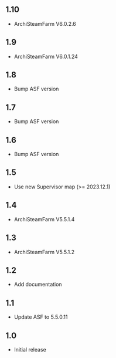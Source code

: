## 1.10
- ArchiSteamFarm V6.0.2.6
## 1.9
- ArchiSteamFarm V6.0.1.24
## 1.8
- Bump ASF version
## 1.7
- Bump ASF version
## 1.6
- Bump ASF version
## 1.5
- Use new Supervisor map (>= 2023.12.1)
## 1.4
- ArchiSteamFarm V5.5.1.4
## 1.3
- ArchiSteamFarm V5.5.1.2 
## 1.2
- Add documentation
## 1.1
- Update ASF to 5.5.0.11
## 1.0
- Initial release
